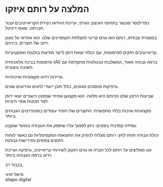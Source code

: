 # המלצה על רותם איזקו

כפרילנסר מוכשר בתחומי העיצוב הגרפי, עריכת הווידאו ויצירת הקריאייטיבים עבור חברתנו, שאפו דיגיטל.

במסגרת עבודתו, רותם הוא גורם קריטי להצלחת הקמפיינים שלנו. הוא אחראי על מגוון רחב של תוצרים, ביניהם:

קריאייטיבים חזקים לפרסומות, עם יכולת יוצאת דופן לייצר מודעות בולטות ואפקטיביות.

פרסומות בבינה מלאכותית (AI) ברמה גבוהה מאוד, המשלבות טכנולוגיה מתקדמת עם חשיבה עיצובית.

עריכות וידאו מקצועיות ואיכותיות.

גרפיקות ופוסטים מגוונים, כולל תוכן ייעודי לחגים ואירועים שונים.

שביעות הרצון שלנו מרותם היא מלאה. הוא מקצוען אמיתי שמפגין כישורים יוצאי דופן לצד תכונות אופי חיוניות:

מקצועיות ואיכות בלתי מתפשרת: התוצרים שלו תמיד עומדים בסטנדרטים הגבוהים ביותר.

עמידה קפדנית בזמנים: ניתן לסמוך עליו שיספק את העבודה במועד שנקבע.

יכולת עבודה תחת לחץ: רותם מצליח להפיק את התוצאות המקסימליות גם כאשר לוחות הזמנים צפופים והדרישות גבוהות.

אנו ממליצים על רותם לכל חברה או גורם הזקוק לשירותי קריאייטיב, גרפיקה ועריכת וידאו ברמה הגבוהה ביותר.

בכבוד רב,

מישל זוויגי  
shapo digital
